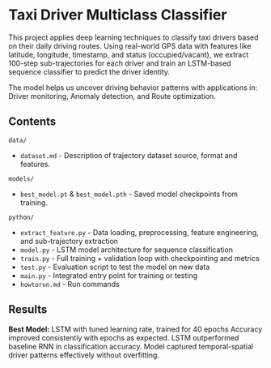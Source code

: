 # Taxi Driver Multiclass Classifier

This project applies deep learning techniques to classify taxi drivers based on their daily driving routes. Using real-world GPS data with features like latitude, longitude, timestamp, and status (occupied/vacant), we extract 100-step sub-trajectories for each driver and train an LSTM-based sequence classifier to predict the driver identity. 

The model helps us uncover driving behavior patterns with applications in: Driver monitoring, Anomaly detection, and Route optimization.

## Contents  

`data/`  
- `dataset.md` - Description of trajectory dataset source, format and features.

`models/`  
- `best_model.pt` & `best_model.pth` - Saved model checkpoints from training.

`python/`  
- `extract_feature.py` - Data loading, preprocessing, feature engineering, and sub-trajectory extraction
- `model.py` - LSTM model architecture for sequence classification
- `train.py` - Full training + validation loop with checkpointing and metrics
- `test.py` - Evaluation script to test the model on new data
- `main.py` - Integrated entry point for training or testing
- `howtorun.md` - Run commands 

## Results  

**Best Model:** LSTM with tuned learning rate, trained for 40 epochs
Accuracy improved consistently with epochs as expected. 
LSTM outperformed baseline RNN in classification accuracy. Model captured temporal-spatial driver patterns effectively without overfitting. 
